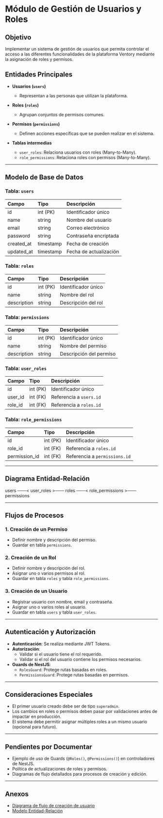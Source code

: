 # Módulo de Gestión de Usuarios y Roles

## Objetivo

Implementar un sistema de gestión de usuarios que permita controlar el acceso a las diferentes funcionalidades de la plataforma Ventory mediante la asignación de roles y permisos.

## Entidades Principales

- **Usuarios (`users`)**
  - Representan a las personas que utilizan la plataforma.
- **Roles (`roles`)**
  - Agrupan conjuntos de permisos comunes.
- **Permisos (`permissions`)**

  - Definen acciones específicas que se pueden realizar en el sistema.

- **Tablas intermedias**
  - `user_roles`: Relaciona usuarios con roles (Many-to-Many).
  - `role_permissions`: Relaciona roles con permisos (Many-to-Many).

---

## Modelo de Base de Datos

### Tabla: `users`

| Campo      | Tipo      | Descripción            |
| :--------- | :-------- | :--------------------- |
| id         | int (PK)  | Identificador único    |
| name       | string    | Nombre del usuario     |
| email      | string    | Correo electrónico     |
| password   | string    | Contraseña encriptada  |
| created_at | timestamp | Fecha de creación      |
| updated_at | timestamp | Fecha de actualización |

### Tabla: `roles`

| Campo       | Tipo     | Descripción         |
| :---------- | :------- | :------------------ |
| id          | int (PK) | Identificador único |
| name        | string   | Nombre del rol      |
| description | string   | Descripción del rol |

### Tabla: `permissions`

| Campo       | Tipo     | Descripción             |
| :---------- | :------- | :---------------------- |
| id          | int (PK) | Identificador único     |
| name        | string   | Nombre del permiso      |
| description | string   | Descripción del permiso |

### Tabla: `user_roles`

| Campo   | Tipo     | Descripción             |
| :------ | :------- | :---------------------- |
| id      | int (PK) | Identificador único     |
| user_id | int (FK) | Referencia a `users.id` |
| role_id | int (FK) | Referencia a `roles.id` |

### Tabla: `role_permissions`

| Campo         | Tipo     | Descripción                   |
| :------------ | :------- | :---------------------------- |
| id            | int (PK) | Identificador único           |
| role_id       | int (FK) | Referencia a `roles.id`       |
| permission_id | int (FK) | Referencia a `permissions.id` |

---

## Diagrama Entidad-Relación

users ───< user_roles >─── roles ───< role_permissions >─── permissions

---

## Flujos de Procesos

### 1. Creación de un Permiso

- Definir nombre y descripción del permiso.
- Guardar en tabla `permissions`.

### 2. Creación de un Rol

- Definir nombre y descripción del rol.
- Asignar uno o varios permisos al rol.
- Guardar en tabla `roles` y tabla `role_permissions`.

### 3. Creación de un Usuario

- Registrar usuario con nombre, email y contraseña.
- Asignar uno o varios roles al usuario.
- Guardar en tabla `users` y tabla `user_roles`.

---

## Autenticación y Autorización

- **Autenticación**: Se realiza mediante JWT Tokens.
- **Autorización**:
  - Validar si el usuario tiene el rol requerido.
  - Validar si el rol del usuario contiene los permisos necesarios.
- **Guards de NestJS**:
  - `RolesGuard`: Protege rutas basadas en roles.
  - `PermissionsGuard`: Protege rutas basadas en permisos.

---

## Consideraciones Especiales

- El primer usuario creado debe ser de tipo `superadmin`.
- Los cambios en roles o permisos deben pasar por validaciones antes de impactar en producción.
- El sistema debe permitir asignar múltiples roles a un mismo usuario (opcional para futuro).

---

## Pendientes por Documentar

- Ejemplo de uso de Guards (`@Roles()`, `@Permissions()`) en controladores de NestJS.
- Política de actualizaciones de roles y permisos.
- Diagramas de flujo detallados para procesos de creación y edición.

---

## Anexos

- [Diagrama de flujo de creación de usuario](./flujo-creacion-usuario.png)
- [Modelo Entidad-Relación](./modelo-er.png)

